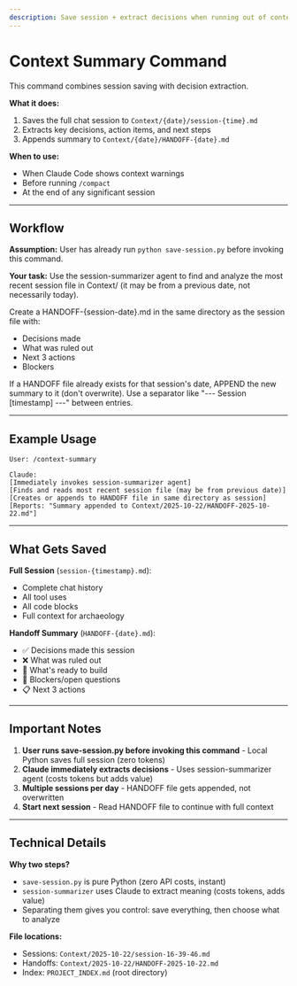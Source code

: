 ```yaml
---
description: Save session + extract decisions when running out of context
---
```


# Context Summary Command

This command combines session saving with decision extraction.

**What it does:**
1. Saves the full chat session to `Context/{date}/session-{time}.md`
2. Extracts key decisions, action items, and next steps
3. Appends summary to `Context/{date}/HANDOFF-{date}.md`

**When to use:**
- When Claude Code shows context warnings
- Before running `/compact`
- At the end of any significant session

---

## Workflow

**Assumption:** User has already run `python save-session.py` before invoking this command.

**Your task:** Use the session-summarizer agent to find and analyze the most recent session file in Context/ (it may be from a previous date, not necessarily today).

Create a HANDOFF-{session-date}.md in the same directory as the session file with:
- Decisions made
- What was ruled out
- Next 3 actions
- Blockers

If a HANDOFF file already exists for that session's date, APPEND the new summary to it (don't overwrite).
Use a separator like "--- Session [timestamp] ---" between entries.

---

## Example Usage

```
User: /context-summary

Claude:
[Immediately invokes session-summarizer agent]
[Finds and reads most recent session file (may be from previous date)]
[Creates or appends to HANDOFF file in same directory as session]
[Reports: "Summary appended to Context/2025-10-22/HANDOFF-2025-10-22.md"]
```

---

## What Gets Saved

**Full Session** (`session-{timestamp}.md`):
- Complete chat history
- All tool uses
- All code blocks
- Full context for archaeology

**Handoff Summary** (`HANDOFF-{date}.md`):
- ✅ Decisions made this session
- ❌ What was ruled out
- 🚀 What's ready to build
- 🚧 Blockers/open questions
- 📋 Next 3 actions

---

## Important Notes

1. **User runs save-session.py before invoking this command** - Local Python saves full session (zero tokens)
2. **Claude immediately extracts decisions** - Uses session-summarizer agent (costs tokens but adds value)
3. **Multiple sessions per day** - HANDOFF file gets appended, not overwritten
4. **Start next session** - Read HANDOFF file to continue with full context

---

## Technical Details

**Why two steps?**
- `save-session.py` is pure Python (zero API costs, instant)
- `session-summarizer` uses Claude to extract meaning (costs tokens, adds value)
- Separating them gives you control: save everything, then choose what to analyze

**File locations:**
- Sessions: `Context/2025-10-22/session-16-39-46.md`
- Handoffs: `Context/2025-10-22/HANDOFF-2025-10-22.md`
- Index: `PROJECT_INDEX.md` (root directory)
